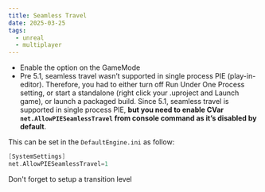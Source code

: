```yaml
---
title: Seamless Travel
date: 2025-03-25
tags:
  - unreal
  - multiplayer
---
```

- Enable the option on the GameMode
- Pre 5.1, seamless travel wasn’t supported in single process PIE (play-in-editor). Therefore, you had to either turn off Run Under One Process setting, or start a standalone (right click your .uproject and Launch game), or launch a packaged build. Since 5.1, seamless travel is supported in single process PIE, **but you need to enable CVar `net.AllowPIESeamlessTravel` from console command as it’s disabled by default**.

This can be set in the `DefaultEngine.ini` as follow:

```cpp
[SystemSettings]  
net.AllowPIESeamlessTravel=1
```

Don't forget to setup a transition level